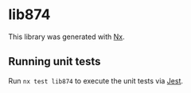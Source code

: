 # lib874

This library was generated with [Nx](https://nx.dev).

## Running unit tests

Run `nx test lib874` to execute the unit tests via [Jest](https://jestjs.io).
